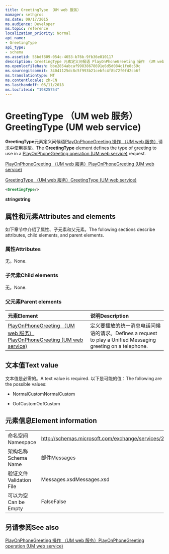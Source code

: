 ```yaml
---
title: GreetingType （UM web 服务）
manager: sethgros
ms.date: 09/17/2015
ms.audience: Developer
ms.topic: reference
localization_priority: Normal
api_name:
- GreetingType
api_type:
- schema
ms.assetid: 55bdf809-054c-4653-b76b-9fb36e010117
description: GreetingType 元素定义问候语 PlayOnPhoneGreeting 操作 （UM web 服务） 请求中使用的类型。
ms.openlocfilehash: bbe2854abcaf99838678691e6d5d084c1fe8c59c
ms.sourcegitcommit: 34041125dc8c5f993b21cebfc4f8b72f0fd2cb6f
ms.translationtype: MT
ms.contentlocale: zh-CN
ms.lasthandoff: 06/11/2018
ms.locfileid: "19825754"
---
```

# <a name="greetingtype-um-web-service"></a><span data-ttu-id="e760d-103">GreetingType （UM web 服务）</span><span class="sxs-lookup"><span data-stu-id="e760d-103">GreetingType (UM web service)</span></span>

<span data-ttu-id="e760d-104">**GreetingType**元素定义问候语[PlayOnPhoneGreeting 操作 （UM web 服务）](playonphonegreeting-operation-um-web-service.md)请求中使用类型。</span><span class="sxs-lookup"><span data-stu-id="e760d-104">The **GreetingType** element defines the type of greeting to use in a [PlayOnPhoneGreeting operation (UM web service)](playonphonegreeting-operation-um-web-service.md) request.</span></span> 
  
[<span data-ttu-id="e760d-105">PlayOnPhoneGreeting （UM web 服务）</span><span class="sxs-lookup"><span data-stu-id="e760d-105">PlayOnPhoneGreeting (UM web service)</span></span>](playonphonegreeting-um-web-service.md)
  
[<span data-ttu-id="e760d-106">GreetingType （UM web 服务）</span><span class="sxs-lookup"><span data-stu-id="e760d-106">GreetingType (UM web service)</span></span>](greetingtype-um-web-service.md)
  
```xml
<GreetingType/>
```

 <span data-ttu-id="e760d-107">**string**</span><span class="sxs-lookup"><span data-stu-id="e760d-107">**string**</span></span>
## <a name="attributes-and-elements"></a><span data-ttu-id="e760d-108">属性和元素</span><span class="sxs-lookup"><span data-stu-id="e760d-108">Attributes and elements</span></span>

<span data-ttu-id="e760d-109">如下章节中介绍了属性、子元素和父元素。</span><span class="sxs-lookup"><span data-stu-id="e760d-109">The following sections describe attributes, child elements, and parent elements.</span></span>
  
### <a name="attributes"></a><span data-ttu-id="e760d-110">属性</span><span class="sxs-lookup"><span data-stu-id="e760d-110">Attributes</span></span>

<span data-ttu-id="e760d-111">无。</span><span class="sxs-lookup"><span data-stu-id="e760d-111">None.</span></span>
  
### <a name="child-elements"></a><span data-ttu-id="e760d-112">子元素</span><span class="sxs-lookup"><span data-stu-id="e760d-112">Child elements</span></span>

<span data-ttu-id="e760d-113">无。</span><span class="sxs-lookup"><span data-stu-id="e760d-113">None.</span></span>
  
### <a name="parent-elements"></a><span data-ttu-id="e760d-114">父元素</span><span class="sxs-lookup"><span data-stu-id="e760d-114">Parent elements</span></span>

|<span data-ttu-id="e760d-115">**元素**</span><span class="sxs-lookup"><span data-stu-id="e760d-115">**Element**</span></span>|<span data-ttu-id="e760d-116">**说明**</span><span class="sxs-lookup"><span data-stu-id="e760d-116">**Description**</span></span>|
|:-----|:-----|
|[<span data-ttu-id="e760d-117">PlayOnPhoneGreeting （UM web 服务）</span><span class="sxs-lookup"><span data-stu-id="e760d-117">PlayOnPhoneGreeting (UM web service)</span></span>](playonphonegreeting-um-web-service.md) <br/> |<span data-ttu-id="e760d-118">定义要播放的统一消息电话问候语的请求。</span><span class="sxs-lookup"><span data-stu-id="e760d-118">Defines a request to play a Unified Messaging greeting on a telephone.</span></span>  <br/> |
   
## <a name="text-value"></a><span data-ttu-id="e760d-119">文本值</span><span class="sxs-lookup"><span data-stu-id="e760d-119">Text value</span></span>

<span data-ttu-id="e760d-120">文本值是必需的。</span><span class="sxs-lookup"><span data-stu-id="e760d-120">A text value is required.</span></span> <span data-ttu-id="e760d-121">以下是可能的值：</span><span class="sxs-lookup"><span data-stu-id="e760d-121">The following are the possible values:</span></span>
  
- <span data-ttu-id="e760d-122">NormalCustom</span><span class="sxs-lookup"><span data-stu-id="e760d-122">NormalCustom</span></span>
    
- <span data-ttu-id="e760d-123">OofCustom</span><span class="sxs-lookup"><span data-stu-id="e760d-123">OofCustom</span></span>
    
## <a name="element-information"></a><span data-ttu-id="e760d-124">元素信息</span><span class="sxs-lookup"><span data-stu-id="e760d-124">Element information</span></span>

|||
|:-----|:-----|
|<span data-ttu-id="e760d-125">命名空间</span><span class="sxs-lookup"><span data-stu-id="e760d-125">Namespace</span></span>  <br/> |http://schemas.microsoft.com/exchange/services/2006/messages  <br/> |
|<span data-ttu-id="e760d-126">架构名称</span><span class="sxs-lookup"><span data-stu-id="e760d-126">Schema Name</span></span>  <br/> |<span data-ttu-id="e760d-127">邮件</span><span class="sxs-lookup"><span data-stu-id="e760d-127">Messages</span></span>  <br/> |
|<span data-ttu-id="e760d-128">验证文件</span><span class="sxs-lookup"><span data-stu-id="e760d-128">Validation File</span></span>  <br/> |<span data-ttu-id="e760d-129">Messages.xsd</span><span class="sxs-lookup"><span data-stu-id="e760d-129">Messages.xsd</span></span>  <br/> |
|<span data-ttu-id="e760d-130">可以为空</span><span class="sxs-lookup"><span data-stu-id="e760d-130">Can be Empty</span></span>  <br/> |<span data-ttu-id="e760d-131">False</span><span class="sxs-lookup"><span data-stu-id="e760d-131">False</span></span>  <br/> |
   
## <a name="see-also"></a><span data-ttu-id="e760d-132">另请参阅</span><span class="sxs-lookup"><span data-stu-id="e760d-132">See also</span></span>



[<span data-ttu-id="e760d-133">PlayOnPhoneGreeting 操作 （UM web 服务）</span><span class="sxs-lookup"><span data-stu-id="e760d-133">PlayOnPhoneGreeting operation (UM web service)</span></span>](playonphonegreeting-operation-um-web-service.md)

